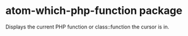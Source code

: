 # atom-which-php-function package

Displays the current PHP function or class::function the cursor is in.

